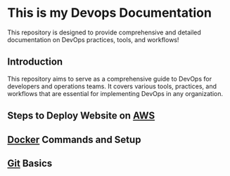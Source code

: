 # This is my Devops Documentation
This repository is designed to provide comprehensive and detailed documentation on DevOps practices, tools, and workflows!

## Introduction

This repository aims to serve as a comprehensive guide to DevOps for developers and operations teams. It covers various tools, practices, and workflows that are essential for implementing DevOps in any organization.

## Steps to Deploy Website on [AWS](AWS/)
## [Docker](Docker/) Commands and Setup
## [Git](Git/) Basics

